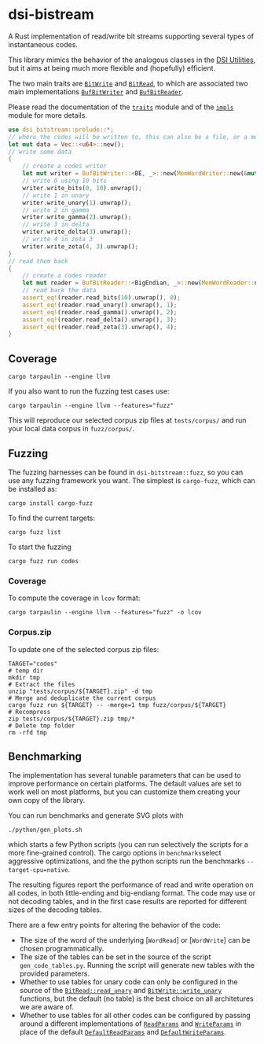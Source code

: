 # dsi-bistream

A Rust implementation of read/write bit streams supporting several types
of instantaneous codes. 

This library mimics the behavior of the analogous classes in the 
[DSI Utilities](https://dsiutils.di.unimi.it/), but it aims at being much more
flexible and (hopefully) efficient.

The two main traits are [`BitWrite`](crate::traits::bit_write::BitWrite)
and [`BitRead`](crate::traits::bit_read::BitRead), to which are associated
two main implementations [`BufBitWriter`](crate::impls::buf_bit_writer::BufBitWriter)
and [`BufBitReader`](crate::impls::buf_bit_reader::BufBitReader).

Please read the documentation of the [`traits`](crate::traits) module
and of the [`impls`](crate::impls) module for more details.

```rust
use dsi_bitstream::prelude::*;
// where the codes will be written to, this can also be a file, or a memory slice
let mut data = Vec::<u64>::new();
// write some data
{
    // create a codes writer
    let mut writer = BufBitWriter::<BE, _>::new(MemWordWriter::new(&mut data));
    // write 0 using 10 bits
    writer.write_bits(0, 10).unwrap();
    // write 1 in unary
    writer.write_unary(1).unwrap();
    // write 2 in gamma
    writer.write_gamma(2).unwrap();
    // write 3 in delta
    writer.write_delta(3).unwrap();
    // write 4 in zeta 3
    writer.write_zeta(4, 3).unwrap();
}
// read them back
{
    // create a codes reader
    let mut reader = BufBitReader::<BigEndian, _>::new(MemWordReader::new(&data));
    // read back the data
    assert_eq!(reader.read_bits(10).unwrap(), 0);
    assert_eq!(reader.read_unary().unwrap(), 1);
    assert_eq!(reader.read_gamma().unwrap(), 2);
    assert_eq!(reader.read_delta().unwrap(), 3);
    assert_eq!(reader.read_zeta(3).unwrap(), 4);
}
```

## Coverage
```shell
cargo tarpaulin --engine llvm
```
If you also want to run the fuzzing test cases use:
```shell
cargo tarpaulin --engine llvm --features="fuzz"
```
This will reproduce our selected corpus zip files at `tests/corpus/` and
run your local data corpus in `fuzz/corpus/`.

## Fuzzing
The fuzzing harnesses can be found in `dsi-bitstream::fuzz`, so you can use 
any fuzzing framework you want. The simplest is `cargo-fuzz`, which
can be installed as:
```shell
cargo install cargo-fuzz
```
To find the current targets:
```shell
cargo fuzz list
```
To start the fuzzing
```shell
cargo fuzz run codes
```
### Coverage

To compute the coverage in `lcov` format:
```shell
cargo tarpaulin --engine llvm --features="fuzz" -o lcov
```
### Corpus.zip

To update one of the selected corpus zip files:
```shell
TARGET="codes"
# temp dir
mkdir tmp
# Extract the files
unzip "tests/corpus/${TARGET}.zip" -d tmp
# Merge and deduplicate the current corpus 
cargo fuzz run ${TARGET} -- -merge=1 tmp fuzz/corpus/${TARGET}
# Recompress
zip tests/corpus/${TARGET}.zip tmp/*
# Delete tmp folder
rm -rfd tmp
```

## Benchmarking

The implementation has several tunable parameters that can be used to improve performance 
on certain platforms. The default values are set to work well on most platforms, but you can
customize them creating your own copy of the library.

You can run benchmarks and generate SVG plots with
```shell
./python/gen_plots.sh
```
which starts a few Python scripts (you can run selectively the scripts
for a more fine-grained control).
The cargo options in `benchmarks`select aggressive optimizations, and the 
the python scripts run the benchmarks `--target-cpu=native`.

The resulting figures report the performance of read and write operation
on all codes, in both little-ending and big-endiang format. The code may
use or not decoding tables, and in the first case results are reported
for different sizes of the decoding tables.

There are a few entry points for altering the behavior of the code:

- The size of the word of the underlying [`WordRead`] or [`WordWrite`]
  can be chosen programmatically.
- The size of the tables can be set in the source of the script
  `gen_code_tables.py`. Running the script will generate new tables
   with the provided parameters.
- Whether to use tables for unary code can only be configured in the source
  of the [`BitRead::read_unary`](crate::traits::BitRead::read_unary) and 
  [`BitWrite::write_unary`](crate::traits::BitWrite::write_unary) functions, but the
  default (no table) is the best choice on all architetures we are
  aware of.
- Whether to use tables for all other codes can be configured by
  passing around a different implementations of 
  [`ReadParams`](crate::codes::table_params::ReadParams)
  and [`WriteParams`](crate::codes::table_params::WriteParams)
  in place of the default 
  [`DefaultReadParams`](crate::codes::table_params::DefaultReadParams) and
  [`DefaultWriteParams`](crate::codes::table_params::DefaultWriteParams).
